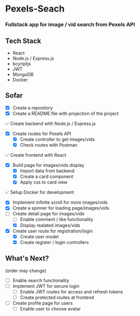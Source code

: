 # Pexels-Seach

### Fullstack app for image / vid search from Pexels API

## Tech Stack

- React
- Node.js / Express.js
- bcyriptjs
- JWT
- MongoDB
- Docker

## Sofar

- [x] Create a repository
- [x] Create a README file with projection of the project

✅ Create backend with Node.js / Express.js

- [x] Create routes for Pexels API
  - [x] Create controller to get images/vids
  - [x] Check routes with Postman

✅ Create frontend with React

- [x] Build page for images/vids display
  - [x] Import data from backend
  - [x] Create a card component
  - [x] Apply css to card view

✅ Setup Docker for development

- [x] Implement infinite scroll for more images/vids
- [x] Create a spinner for loading page/images/vids
- [ ] Create detail page for images/vids
  - [ ] Enable comment / like functionality
  - [x] Display realated images/vids
- [x] Create user route for registration/login
  - [x] Create user model
  - [x] Create register / login controllers

## What's Next?

(order may change)

- [ ] Enable search functionality
- [ ] Implement JWT for secure login
  - [ ] Enable JWT routes for access and refresh tokens
  - [ ] Create protected routes at frontend
- [ ] Create profile page for users
  - [ ] Enable user to choose avatar
